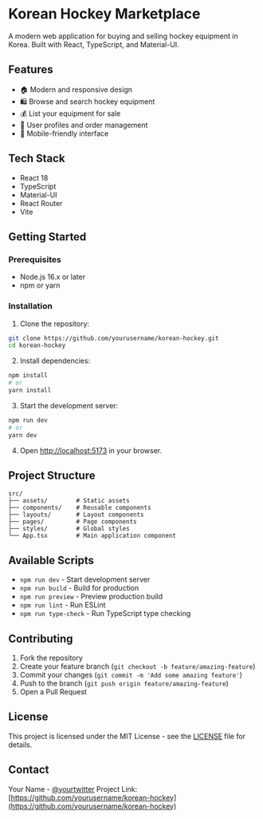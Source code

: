 # Korean Hockey Marketplace

A modern web application for buying and selling hockey equipment in Korea. Built with React, TypeScript, and Material-UI.

## Features

- 🏠 Modern and responsive design
- 🛍️ Browse and search hockey equipment
- 💰 List your equipment for sale
- 👤 User profiles and order management
- 📱 Mobile-friendly interface

## Tech Stack

- React 18
- TypeScript
- Material-UI
- React Router
- Vite

## Getting Started

### Prerequisites

- Node.js 16.x or later
- npm or yarn

### Installation

1. Clone the repository:
```bash
git clone https://github.com/yourusername/korean-hockey.git
cd korean-hockey
```

2. Install dependencies:
```bash
npm install
# or
yarn install
```

3. Start the development server:
```bash
npm run dev
# or
yarn dev
```

4. Open [http://localhost:5173](http://localhost:5173) in your browser.

## Project Structure

```
src/
├── assets/        # Static assets
├── components/    # Reusable components
├── layouts/       # Layout components
├── pages/         # Page components
├── styles/        # Global styles
└── App.tsx        # Main application component
```

## Available Scripts

- `npm run dev` - Start development server
- `npm run build` - Build for production
- `npm run preview` - Preview production build
- `npm run lint` - Run ESLint
- `npm run type-check` - Run TypeScript type checking

## Contributing

1. Fork the repository
2. Create your feature branch (`git checkout -b feature/amazing-feature`)
3. Commit your changes (`git commit -m 'Add some amazing feature'`)
4. Push to the branch (`git push origin feature/amazing-feature`)
5. Open a Pull Request

## License

This project is licensed under the MIT License - see the [LICENSE](LICENSE) file for details.

## Contact

Your Name - [@yourtwitter](https://twitter.com/yourtwitter)
Project Link: [https://github.com/yourusername/korean-hockey](https://github.com/yourusername/korean-hockey)
